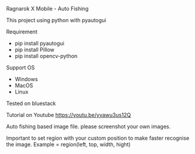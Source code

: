Ragnarok X Mobile - Auto Fishing

This project using python with pyautogui

Requirement
- pip install pyautogui
- pip install Pillow
- pip install opencv-python

Support OS
- Windows
- MacOS
- Linux

Tested on bluestack

Tutorial on Youtube
https://youtu.be/yvawu3us12Q

Auto fishing based image file. please screenshot your own images.

Important to set region with your custom position to make faster recognise the image.
Example = region(left, top, width, hight)
